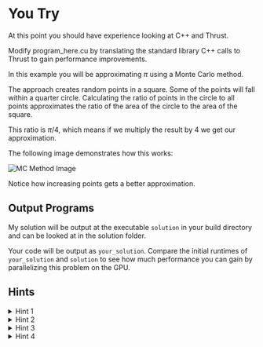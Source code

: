# You Try

At this point you should have experience looking at C++ and Thrust.

Modify program\_here.cu by translating the standard library C++ calls
to Thrust to gain performance improvements.

In this example you will be approximating $\pi$ using a Monte Carlo method.

The approach creates random points in a square. Some of the points will fall within
a quarter circle. Calculating the ratio of points in the circle to all points 
approximates the ratio of the area of the circle to the area of the square.

This ratio is $\pi / 4$, which means if we multiply the result by 4 we get our approximation.

The following image demonstrates how this works:

![MC Method Image](https://upload.wikimedia.org/wikipedia/commons/8/84/Pi_30K.gif)

Notice how increasing points gets a better approximation.

## Output Programs

My solution will be output at the executable `solution` in your build directory 
and can be looked at in the solution folder.

Your code will be output as `your_solution`. Compare the initial runtimes of `your_solution`
and `solution` to see how much performance you can gain by parallelizing this problem on
the GPU.

## Hints

<details>
<summary>
Hint 1
</summary>
<p>
Transformation is already device code. You can execute it on the GPU.
</p>
</details>

<details>
<summary>
Hint 2
</summary>
<p>
You can transform the vectors into thrust host and device vectors.
</p>
</details>


<details>
<summary>
Hint 3
</summary>
<code>std::itoa</code> is similar to <code>thrust::sequence</code> 
</details>

<details>
<summary>
Hint 4
</summary>
<p>
You can combine the transform and reduce into one call or switch them to their thrust counterparts with device vectors
</p>
</details>
